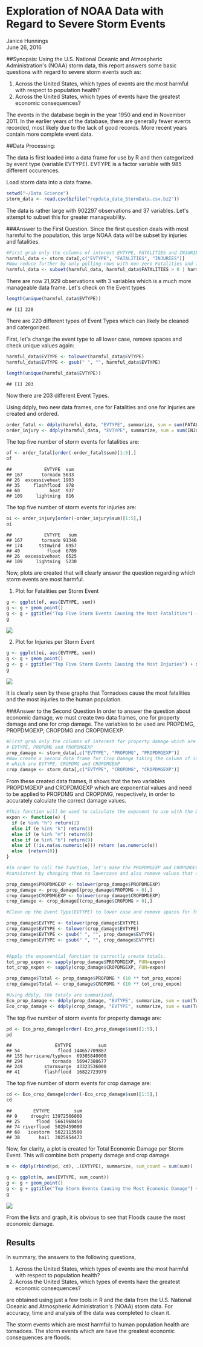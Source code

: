 # Exploration of NOAA Data with Regard to Severe Storm Events
Janice Hunnings  
June 26, 2016  

##Synopsis:
Using the U.S. National Oceanic and Atmospheric Administration's (NOAA) storm
data, this report answers some basic questions with regard to severe storm
events such as:

1. Across the United States, which types of events are the most harmful with respect to population health?
2. Across the United States, which types of events have the greatest economic
consequences?

The events in the database begin in the year 1950 and end in November 2011.
In the earlier years of the database, there are generally fewer events 
recorded, most likely due to the lack of good records.  More recent
years contain more complete event data.


##Data Processing:

The data is first loaded into a data frame for use by R and then categorized
by event type (variable EVTYPE).  EVTYPE is a factor variable with 985 different occurences.  

Load storm data into a data frame.




```r
setwd("~/Data Science")
storm_data <- read.csv(bzfile("repdata_data_StormData.csv.bz2"))
```

The data is rather large with 902297 observations and 37 variables.  Let's attempt to subset this for greater manageability.

###Answer to the First Question.
Since the first question deals with most harmful to the population, this large NOAA data will be subset by injuries and fatalities.


```r
#First grab only the columns of interest EVTYPE, FATALITIES and INJURIES
harmful_data <- storm_data[,c("EVTYPE", "FATALITIES", "INJURIES")]
#Now reduce further by only pulling rows with non zero Fatalities and Injuries
harmful_data <- subset(harmful_data, harmful_data$FATALITIES > 0 | harmful_data$INJURIES >0)               
```

There are now 21,929 observations with 3 variables which is a much more manageable data frame.
Let's check on the Event types


```r
length(unique(harmful_data$EVTYPE))
```

```
## [1] 220
```
There are 220 different types of Event Types which can likely be cleaned and catergorized.  

First, let's change the event type to all lower case, remove 
spaces and check unique values again:


```r
harmful_data$EVTYPE <- tolower(harmful_data$EVTYPE)  
harmful_data$EVTYPE <- gsub(" ", "", harmful_data$EVTYPE)

length(unique(harmful_data$EVTYPE))
```

```
## [1] 203
```

Now there are 203 different Event Types.

Using ddply, two new data frames, one for Fatalities and one for Injuries are
created and ordered.  


```r
order_fatal <- ddply(harmful_data, "EVTYPE", summarize, sum = sum(FATALITIES) )
order_injury <- ddply(harmful_data, "EVTYPE", summarize, sum = sum(INJURIES) )
```

The top five number of storm events for fatalities are:

```r
of <- order_fatal[order(-order_fatal$sum)[1:5],]
of
```

```
##            EVTYPE  sum
## 167       tornado 5633
## 26  excessiveheat 1903
## 35     flashflood  978
## 60           heat  937
## 109     lightning  816
```

The top five number of storm events for injuries are:

```r
oi <- order_injury[order(-order_injury$sum)[1:5],]
oi
```

```
##            EVTYPE   sum
## 167       tornado 91346
## 174      tstmwind  6957
## 40          flood  6789
## 26  excessiveheat  6525
## 109     lightning  5230
```

Now, plots are created that will clearly answer the question regarding which 
storm events are most harmful.  

1. Plot for Fatalities per Storm Event


```r
g <- ggplot(of, aes(EVTYPE, sum))
g <- g + geom_point() 
g <- g + ggtitle("Top Five Storm Events Causing the Most Fatalities") + xlab("Event Type")
g
```

![](storm_files/figure-html/unnamed-chunk-9-1.png)

2. Plot for Injuries per Storm Event


```r
g <- ggplot(oi, aes(EVTYPE, sum))
g <- g + geom_point() 
g <- g + ggtitle("Top Five Storm Events Causing the Most Injuries") + xlab("Event Type")
g
```

![](storm_files/figure-html/unnamed-chunk-10-1.png)

It is clearly seen by these graphs that Tornadoes cause the most fatalities and
the most injuries to the human population.

###Answer to the Second Question
In order to answer the question about economic damage, we must create two 
data frames, one for property damage and one for crop damage.  The variables 
to be used are PROPDMG, PROPDMGEXP, CROPDMG and CROPDMGEXP.    


```r
#First grab only the columns of interest for property damage which are
# EVTYPE, PROPDMG and PROPDMGEXP
prop_damage <- storm_data[,c("EVTYPE", "PROPDMG", "PROPDMGEXP")]
#Now create a second data frame for Crop Damage taking the column of interest
# which are EVTYPE, CROPDMG and CROPDMGEXP 
crop_damage <- storm_data[,c("EVTYPE", "CROPDMG", "CROPDMGEXP")]
```


From these created data frames, it shows that the two variables PROPDMGEXP and 
CROPDMGEXP which are exponential values and need to be applied to PROPDMG and
CROPDMG, respectively, in order to accurately calculate the correct damage values.


```r
#This function will be used to calculate the exponent to use with the DMG variable
expon <- function(e) {
  if (e %in% "h") return(2)
  else if (e %in% "k") return(3)
  else if (e %in% "m") return(6)
  else if (e %in% "b") return(9)
  else if (!is.na(as.numeric(e))) return (as.numeric(e))
  else  {return(0)}
}

#In order to call the function, let's make the PROPDMGEXP and CROPDMGEXP
#consistent by changing them to lowercase and also remove values that are 0

prop_damage$PROPDMGEXP <- tolower(prop_damage$PROPDMGEXP) 
prop_damage <- prop_damage[(prop_damage$PROPDMG > 0),]
crop_damage$CROPDMGEXP <- tolower(crop_damage$CROPDMGEXP)
crop_damage <- crop_damage[(crop_damage$CROPDMG > 0),]

#Clean up the Event Type(EVTYPE) to lower case and remove spaces for future sorting.

prop_damage$EVTYPE <- tolower(prop_damage$EVTYPE) 
crop_damage$EVTYPE <- tolower(crop_damage$EVTYPE) 
prop_damage$EVTYPE <- gsub(" ", "", prop_damage$EVTYPE)
crop_damage$EVTYPE <- gsub(" ", "", crop_damage$EVTYPE)


#Apply the exponential function to correctly create totals.
tot_prop_expon <- sapply(prop_damage$PROPDMGEXP, FUN=expon)
tot_crop_expon <- sapply(crop_damage$CROPDMGEXP, FUN=expon)

prop_damage$Total <- prop_damage$PROPDMG * (10 ** tot_prop_expon)
crop_damage$Total <- crop_damage$CROPDMG * (10 ** tot_crop_expon)

#Using ddply, the totals are summarized.
Eco_prop_damage <- ddply(prop_damage, "EVTYPE", summarize, sum = sum(Total))
Eco_crop_damage <- ddply(crop_damage, "EVTYPE", summarize, sum = sum(Total))
```
The top five number of storm events for property damage are:

```r
pd <- Eco_prop_damage[order(-Eco_prop_damage$sum)[1:5],]
pd
```

```
##                EVTYPE          sum
## 54              flood 144657709807
## 155 hurricane/typhoon  69305840000
## 294           tornado  56947380677
## 249        stormsurge  43323536000
## 41         flashflood  16822723979
```

The top five number of storm events for crop damage are:

```r
cd <- Eco_crop_damage[order(-Eco_crop_damage$sum)[1:5],]
cd
```

```
##        EVTYPE         sum
## 9     drought 13972566000
## 25      flood  5661968450
## 74 riverflood  5029459000
## 68   icestorm  5022113500
## 38       hail  3025954473
```

Now, for clarity, a plot is created for Total Economic Damage per Storm Event.
This will combine both property damage and crop damage.



```r
m <- ddply(rbind(pd, cd), .(EVTYPE), summarize, sum_count = sum(sum))

g <- ggplot(m, aes(EVTYPE, sum_count))
g <- g + geom_point() 
g <- g + ggtitle("Top Storm Events Causing the Most Economic Damage") + xlab("Event Type") + ylab("Economic Damage")
g
```

![](storm_files/figure-html/unnamed-chunk-15-1.png)


From the lists and graph, it is obvious to see that Floods cause the most
economic damage. 

## Results

In summary, the answers to the following questions,  

1. Across the United States, which types of events are the most harmful with respect to population health?
2. Across the United States, which types of events have the greatest economic
consequences?

are obtained using just a few tools in R and the data from the U.S. National
Oceanic and Atmospheric Administration's (NOAA) storm data.  For accuracy, time and
analysis of the data was completed to clean it.

The storm events which are most harmful to human population health are tornadoes.
The storm events which are have the greatest economic consequences are floods.






